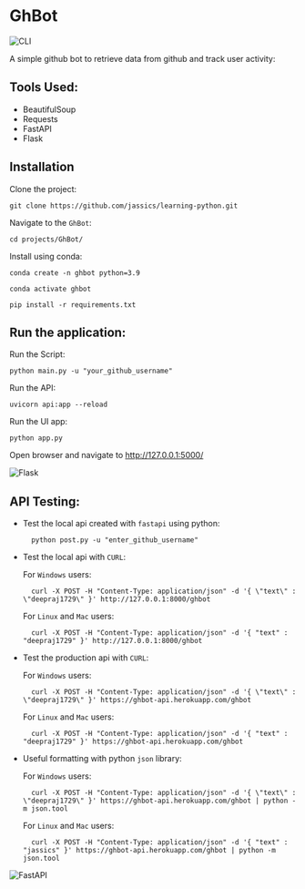 # GhBot
![CLI](assets/cli.png)

A simple github bot to retrieve data from github and track user activity:

## Tools Used:
- BeautifulSoup
- Requests
- FastAPI
- Flask

## Installation

Clone the project:

    git clone https://github.com/jassics/learning-python.git

Navigate to the `GhBot`:

    cd projects/GhBot/

Install using conda:

    conda create -n ghbot python=3.9

    conda activate ghbot

    pip install -r requirements.txt

## Run the application:
Run the Script:

    python main.py -u "your_github_username"

Run the API:

    uvicorn api:app --reload

Run the UI app:
    
    python app.py

Open browser and navigate to http://127.0.0.1:5000/

![Flask](assets/flask.png)


## API Testing:
- Test the local api created with `fastapi` using python:
    
        python post.py -u "enter_github_username"

- Test the local api with `CURL`:

    For `Windows` users:

        curl -X POST -H "Content-Type: application/json" -d '{ \"text\" : \"deepraj1729\" }' http://127.0.0.1:8000/ghbot

    For `Linux` and `Mac` users:

        curl -X POST -H "Content-Type: application/json" -d '{ "text" : "deepraj1729" }' http://127.0.0.1:8000/ghbot

- Test the production api with `CURL`:

    For `Windows` users:

        curl -X POST -H "Content-Type: application/json" -d '{ \"text\" : \"deepraj1729\" }' https://ghbot-api.herokuapp.com/ghbot

    For `Linux` and `Mac` users:

        curl -X POST -H "Content-Type: application/json" -d '{ "text" : "deepraj1729" }' https://ghbot-api.herokuapp.com/ghbot

- Useful formatting with python `json` library:

    For `Windows` users:

        curl -X POST -H "Content-Type: application/json" -d '{ \"text\" : \"deepraj1729\" }' https://ghbot-api.herokuapp.com/ghbot | python -m json.tool

    For `Linux` and `Mac` users:

        curl -X POST -H "Content-Type: application/json" -d '{ "text" : "jassics" }' https://ghbot-api.herokuapp.com/ghbot | python -m json.tool


![FastAPI](assets/fast_api.png)
